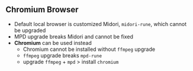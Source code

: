 Chromium Browser
---

- Default local browser is customized Midori, `midori-rune`, which cannot be upgraded
- MPD upgrade breaks Midori and cannot be fixed
- **Chromium** can be used instead
	- Chromium cannot be installed without `ffmpeg` upgrade
	- `ffmpeg` upgrade breaks `mpd-rune`
	- upgrade `ffmpeg` + `mpd` > install `chromium`
